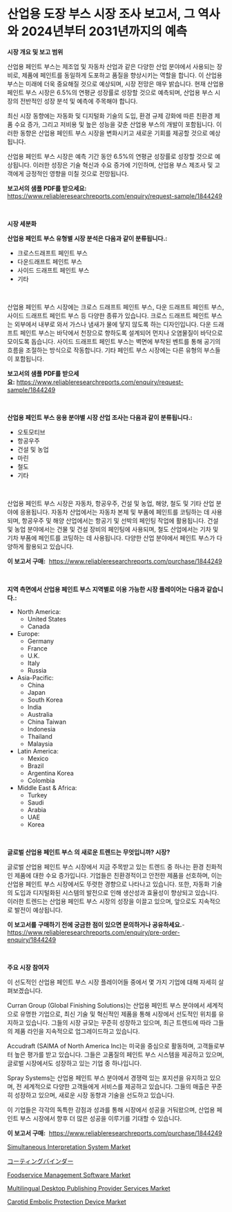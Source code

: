 <p><h1>산업용 도장 부스 시장 조사 보고서, 그 역사와 2024년부터 2031년까지의 예측</h1></p><p><strong>시장 개요 및 보고 범위</strong></p>
<p><p>산업용 페인트 부스는 제조업 및 자동차 산업과 같은 다양한 산업 분야에서 사용되는 장비로, 제품에 페인트를 동일하게 도포하고 품질을 향상시키는 역할을 합니다. 이 산업용 부스는 미래에 더욱 중요해질 것으로 예상되며, 시장 전망은 매우 밝습니다. 현재 산업용 페인트 부스 시장은 6.5%의 연평균 성장률로 성장할 것으로 예측되며, 산업용 부스 시장의 전반적인 성장 분석 및 예측에 주목해야 합니다. </p><p>최신 시장 동향에는 자동화 및 디지털화 기술의 도입, 환경 규제 강화에 따른 친환경 제품 수요 증가, 그리고 저비용 및 높은 성능을 갖춘 산업용 부스의 개발이 포함됩니다. 이러한 동향은 산업용 페인트 부스 시장을 변화시키고 새로운 기회를 제공할 것으로 예상됩니다.</p><p>산업용 페인트 부스 시장은 예측 기간 동안 6.5%의 연평균 성장률로 성장할 것으로 예상됩니다. 이러한 성장은 기술 혁신과 수요 증가에 기인하며, 산업용 부스 제조사 및 고객에게 긍정적인 영향을 미칠 것으로 전망됩니다.</p></p>
<p><strong>보고서의 샘플 PDF를 받으세요:</strong> <a href="https://www.reliableresearchreports.com/enquiry/request-sample/1844249">https://www.reliableresearchreports.com/enquiry/request-sample/1844249</a></p>
<p>&nbsp;</p>
<p><strong>시장 세분화</strong></p>
<p><strong>산업용 페인트 부스 유형별 시장 분석은 다음과 같이 분류됩니다.:</strong></p>
<p><ul><li>크로스드래프트 페인트 부스</li><li>다운드래프트 페인트 부스</li><li>사이드 드래프트 페인트 부스</li><li>기타</li></ul></p>
<p>&nbsp;</p>
<p><p>산업용 페인트 부스 시장에는 크로스 드래프트 페인트 부스, 다운 드래프트 페인트 부스, 사이드 드래프트 페인트 부스 등 다양한 종류가 있습니다. 크로스 드래프트 페인트 부스는 외부에서 내부로 와서 가스나 냄새가 물에 닿지 않도록 하는 디자인입니다. 다운 드래프트 페인트 부스는 바닥에서 천장으로 향하도록 설계되어 먼지나 오염물질이 바닥으로 모이도록 돕습니다. 사이드 드래프트 페인트 부스는 벽면에 부착된 벤트를 통해 공기의 흐름을 조절하는 방식으로 작동합니다. 기타 페인트 부스 시장에는 다른 유형의 부스들이 포함됩니다.</p></p>
<p><strong>보고서의 샘플 PDF를 받으세요:</strong>&nbsp;<a href="https://www.reliableresearchreports.com/enquiry/request-sample/1844249">https://www.reliableresearchreports.com/enquiry/request-sample/1844249</a></p>
<p>&nbsp;</p>
<p><strong> 산업용 페인트 부스 응용 분야별 시장 산업 조사는 다음과 같이 분류됩니다.:</strong></p>
<p><ul><li>오토모티브</li><li>항공우주</li><li>건설 및 농업</li><li>마린</li><li>철도</li><li>기타</li></ul></p>
<p>&nbsp;</p>
<p><p>산업용 페인트 부스 시장은 자동차, 항공우주, 건설 및 농업, 해양, 철도 및 기타 산업 분야에 응용됩니다. 자동차 산업에서는 자동차 본체 및 부품에 페인트를 코팅하는 데 사용되며, 항공우주 및 해양 산업에서는 항공기 및 선박의 페인팅 작업에 활용됩니다. 건설 및 농업 분야에서는 건물 및 건설 장비의 페인팅에 사용되며, 철도 산업에서는 기차 및 기차 부품에 페인트를 코팅하는 데 사용됩니다. 다양한 산업 분야에서 페인트 부스가 다양하게 활용되고 있습니다.</p></p>
<p><strong>이 보고서 구매:</strong>&nbsp; <a href="https://www.reliableresearchreports.com/purchase/1844249">https://www.reliableresearchreports.com/purchase/1844249</a></p>
<p>&nbsp;</p>
<p><strong>지역 측면에서 산업용 페인트 부스 지역별로 이용 가능한 시장 플레이어는 다음과 같습니다.:</strong></p>
<p><ul>
    <li>
        North America:
        <ul>
            <li>United States</li>
            <li>Canada</li>
        </ul>
    </li>
    <li>
        Europe:
        <ul>
            <li>Germany</li>
            <li>France</li>
            <li>U.K.</li>
            <li>Italy</li>
            <li>Russia</li>
        </ul>
    </li>
    <li>
        Asia-Pacific:
        <ul>
            <li>China</li>
            <li>Japan</li>
            <li>South Korea</li>
            <li>India</li>
            <li>Australia</li>
            <li>China Taiwan</li>
            <li>Indonesia</li>
            <li>Thailand</li>
            <li>Malaysia</li>
        </ul>
    </li>
    <li>
        Latin America:
        <ul>
            <li>Mexico</li>
            <li>Brazil</li>
            <li>Argentina Korea</li>
            <li>Colombia</li>
        </ul>
    </li>
    <li>
        Middle East & Africa:
        <ul>
            <li>Turkey</li>
            <li>Saudi</li>
            <li>Arabia</li>
            <li>UAE</li>
            <li>Korea</li>
        </ul>
    </li>
    </ul></p>
<p>&nbsp;</p>
<p><strong>글로벌 산업용 페인트 부스 의 새로운 트렌드는 무엇입니까? 시장?</strong></p>
<p><p>글로벌 산업용 페인트 부스 시장에서 지금 주목받고 있는 트렌드 중 하나는 환경 친화적인 제품에 대한 수요 증가입니다. 기업들은 친환경적이고 안전한 제품을 선호하며, 이는 산업용 페인트 부스 시장에서도 뚜렷한 경향으로 나타나고 있습니다. 또한, 자동화 기술의 도입과 디지털화된 시스템의 발전으로 인해 생산성과 효율성이 향상되고 있습니다. 이러한 트렌드는 산업용 페인트 부스 시장의 성장을 이끌고 있으며, 앞으로도 지속적으로 발전이 예상됩니다.</p></p>
<p><strong>이 보고서를 구매하기 전에 궁금한 점이 있으면 문의하거나 공유하세요.</strong>- <a href="https://www.reliableresearchreports.com/enquiry/pre-order-enquiry/1844249">https://www.reliableresearchreports.com/enquiry/pre-order-enquiry/1844249</a></p>
<p>&nbsp;</p>
<p><strong>주요 시장 참여자</strong></p>
<p><p>이 선도적인 산업용 페인트 부스 시장 플레이어들 중에서 몇 가지 기업에 대해 자세히 살펴보겠습니다.</p><p>Curran Group (Global Finishing Solutions)는 산업용 페인트 부스 분야에서 세계적으로 유명한 기업으로, 최신 기술 및 혁신적인 제품을 통해 시장에서 선도적인 위치를 유지하고 있습니다. 그들의 시장 규모는 꾸준히 성장하고 있으며, 최근 트렌드에 따라 그들의 제품 라인을 지속적으로 업그레이드하고 있습니다.</p><p>Accudraft (SAIMA of North America Inc)는 미국을 중심으로 활동하며, 고객들로부터 높은 평가를 받고 있습니다. 그들은 고품질의 페인트 부스 시스템을 제공하고 있으며, 글로벌 시장에서도 성장하고 있는 기업 중 하나입니다.</p><p>Spray Systems는 산업용 페인트 부스 분야에서 경쟁력 있는 포지션을 유지하고 있으며, 전 세계적으로 다양한 고객들에게 서비스를 제공하고 있습니다. 그들의 매출은 꾸준히 성장하고 있으며, 새로운 시장 동향과 기술을 선도하고 있습니다.</p><p>이 기업들은 각각의 독특한 강점과 성과를 통해 시장에서 성공을 거둬왔으며, 산업용 페인트 부스 시장에서 향후 더 많은 성공을 이루기를 기대할 수 있습니다.</p></p>
<p><strong>이 보고서 구매:</strong>&nbsp;&nbsp;<a href="https://www.reliableresearchreports.com/purchase/1844249">https://www.reliableresearchreports.com/purchase/1844249</a></p>
<p><p><a href="https://issuu.com/reportprime-2/docs/simultaneous-interpretation-system-market-size-203">Simultaneous Interpretation System Market</a></p><p><a href="https://github.com/cbigkbh02719/Market-Research-Report-List-1/blob/main/2076724185528.md">コーティングバインダー</a></p><p><a href="https://cute-banjo-8ca.notion.site/Foodservice-Management-Software-Market-Centers-on-Aspects-such-as-Market-Growth-Market-Share-Marke-ae874d5dfa5648cab1ce63f66bc9a09f">Foodservice Management Software Market</a></p><p><a href="https://meowing-lemming-dd3.notion.site/Insights-into-Multilingual-Desktop-Publishing-Provider-Services-Market-Size-Analysing-Market-Share--0757f6e78b074d899e7ff372d848bcbf">Multilingual Desktop Publishing Provider Services Market</a></p><p><a href="https://github.com/CliffMedina6/Market-Research-Report-List-3/blob/main/carotid-embolic-protection-device-market.md">Carotid Embolic Protection Device Market</a></p></p>
